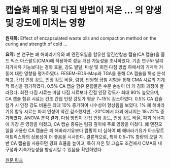 # 캡슐화 폐유 및 다짐 방법이 저온 ... 의 양생 및 강도에 미치는 영향

**원제목:** Effect of encapsulated waste oils and compaction method on the curing and strength of cold ...

**요약:** 본 연구는 폐 해바라기유와 폐 엔진오일을 함유한 알긴산칼슘 캡슐(CA 캡슐)을 콜드 믹스 아스팔트(CMA)에 적용하여 성능 개선 가능성을 조사하였다.  기존 연구와 달리 자가치유 기능보다는 경화 효율, 강도 발달, 마샬 및 회전 다짐 방법 하에서의 기계적 거동에 대한 영향을 평가하였다. FESEM-EDS-Map과 TGA를 통해 CA 캡슐을 특성 분석하고, 간접 인장 강도, 인장 강도 비율, 럼핑, 반원형 굽힘 시험을 통해 CMA 시료의 기계적 특성을 평가하였다.  0.5% CA 캡슐 함유 혼합물은 수분 손실이 더 커 경화 과정이 빨라졌다. 회전 다짐 시료는 마샬 다짐 시료보다 간접 인장 강도가 최대 90% 높았으며, CA 캡슐 함유 시료는 건조 간접 인장 강도가 평균 7~15% 감소하였다. 0.5% CA 캡슐 첨가 시 인장 강도 비율은 최대 10% 증가하여 내수성이 향상됨을 보였다.  1% 폐 해바라기유 함유 시료는 파괴 인성이 약간 감소했지만, -20℃에서 파괴 에너지는 18~22% 증가하였다.  ANOVA 분석 결과, 다짐 방법이 간접 인장 강도, 인장 강도 비율, 파괴 에너지에 가장 큰 영향을 미쳤고, CA 캡슐 종류는 럼핑 깊이에 주로 영향을 미쳤다. 폐 엔진오일을 사용한 CA 캡슐은 폐 해바라기유보다 럼핑이 더 심하여 폐 해바라기유가 아스팔트 매트릭스와의 상용성이 더 좋음을 시사한다.  결론적으로, 특히 0.5~1% 함량의 오일 기반 CA 캡슐을 사용하면 경화 효율을 높이고, 특히 저온 및 고습도 조건에서 CMA의 내구성과 지속가능성을 향상시킬 수 있음을 확인하였다.

[원문 링크](https://www.nature.com/articles/s41598-025-11506-9)
